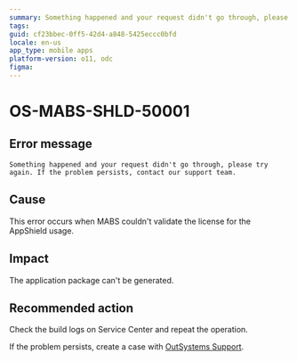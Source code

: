 ```yaml
---
summary: Something happened and your request didn't go through, please try again. If the problem persists, contact our support team.
tags:
guid: cf23bbec-0ff5-42d4-a848-5425eccc0bfd
locale: en-us
app_type: mobile apps
platform-version: o11, odc
figma:
---
```


# OS-MABS-SHLD-50001

## Error message

`Something happened and your request didn't go through, please try again. If the problem persists, contact our support team.`

## Cause

This error occurs when MABS couldn't validate the license for the AppShield usage.

## Impact

The application package can't be generated.

## Recommended action

Check the build logs on Service Center and repeat the operation.

If the problem persists, create a case with [OutSystems Support](https://www.outsystems.com/support/portal/open-support-case?ErrorCode=OS-MABS-SHLD-50001).
